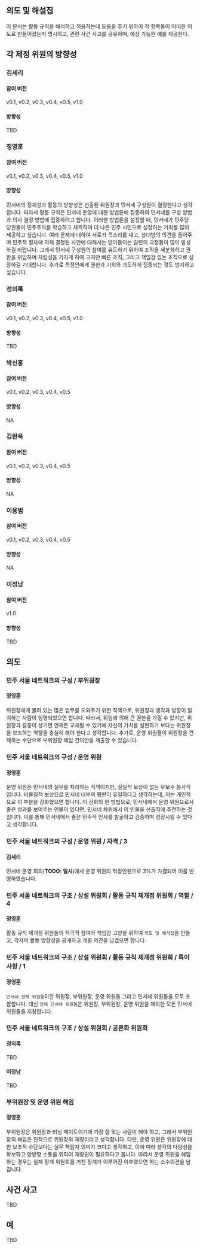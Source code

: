## 의도 및 해설집

이 문서는 활동 규칙을 해석하고 적용하는데 도움을 주기 위하여 각 항목들이 어떠한 의도로 만들어졌는지 명시하고, 관련 사건 사고를 공유하며, 예상 가능한 예를 제공한다.

## 각 제정 위원의 방향성

### 김세리

#### 참여 버전

v0.1, v0.2, v0.3, v0.4, v0.5, v1.0

#### 방향성

TBD

### 정영훈

#### 참여 버전

v0.1, v0.2, v0.3, v0.4, v0.5, v1.0

#### 방향성

민서네의 정체성과 활동의 방향성은 선출된 위원장과 민서네 구성원이 결정한다고 생각합니다. 따라서 활동 규칙은 민서네 운영에 대한 방법론에 집중하여 민서네를 구성 방법과 의사 결정 방법에 집중하려고 합니다.
이러한 방법론을 설정할 때, 민서네가 민주당 당원들이 민주주의를 학습하고 체득하여 더 나은 민주 시민으로 성장하는 기회를 많이 제공하고 싶습니다. 여러 문제에 대하여 서로가 목소리를 내고, 상대방의 의견을 들어주며 민주적 절차에 의해 결정된 사안에 대해서는 받아들이는 일련의 과정들이 많이 발생하길 바랍니다. 그래서 민서네 구성원의 참여를 유도하기 위하여 조직을 세분화하고 권한을 위임하며 자립성을 가지게 하여 크지만 빠른 조직, 그리고 책임감 있는 조직으로 성장하길 기대합니다. 추가로 특정인에게 권한과 기회와 과도하게 집중되는 것도 방지하고 싶습니다.

### 정의록

#### 참여 버전

v0.1, v0.2, v0.3, v0.4, v0.5, v1.0

#### 방향성

TBD

### 박신홍

#### 참여 버전

v0.1, v0.2, v0.3, v0.4, v0.5

#### 방향성

NA

### 김완욱

#### 참여 버전

v0.1, v0.2, v0.3, v0.4, v0.5

#### 방향성

NA

### 이용범

#### 참여 버전

v0.1, v0.2, v0.3, v0.4, v0.5

#### 방향성

NA

### 이정남

#### 참여 버전

v1.0

#### 방향성

TBD

## 의도

### 민주 서울 네트워크의 구성 / 부위원장

#### 정영훈

위원장에게 몰려 있는 많은 업무를 도와주기 위한 직책으로, 위원장과 생각과 방향이 일치하는 사람이 임명되었으면 합니다.
따라서, 위임에 의해 큰 권한을 가질 수 있지만, 위원장과 갈등이 생기면 언제든 교체될 수 있기에 자신의 가치를 실현하기 보다는 위원장을 보조하는 역할을 충실히 해야 한다고 생각합니다.
추가로, 운영 위원들이 위원장을 견제하는 수단으로 부위원장 해임 건의안을 제출할 수 있습니다.

### 민주 서울 네트워크의 구성 / 운영 위원

#### 정영훈

운영 위원은 민서네의 실무를 처리하는 직책이지만, 실질적 보상이 없는 무보수 봉사직입니다. 비물질적 보상으로 민서네 내부의 평판이 유일하다고 생각하는데, 저는 개인적으로 이 부분을 강화했으면 합니다. 이 강화의 한 방법으로, 민서네에서 운영 위원으로서 좋은 성과를 보여주는 인물이 있다면, 민서네 차원에서 이 인물을 선출직에 추천하는 것입니다. 이를 통해 민서네에서 좋은 민주적 인사를 발굴하고 검증하며 성장시킬 수 있다고 생각합니다.

### 민주 서울 네트워크의 구성 / 운영 위원 / 자격 / 3

#### 김세리

민서네 운영 회의(**TODO: 일시**)에서 운영 위원의 적정인원으로 3%가 가결되어 이를 반영하였습니다.

### 민주 서울 네트워크의 구조 / 상설 위원회 / 활동 규칙 제개정 위원회 / 역할 / 4

#### 정영훈

활동 규칙 제개정 위원들의 적극적 참여와 책임감 고양을 위하여 `의도 및 해석집`을 만들고, 각자의 활동 방향성을 공개하고 개별 의견을 남겼으면 합니다.

### 민주 서울 네트워크의 구조 / 상설 위원회 / 활동 규칙 제개정 위원회 / 특이사항 / 1

#### 정영훈

`민서네 전체 위원들`이란 위원장, 부위원장, 운영 위원들 그리고 민서네 위원들을 모두 포함합니다. 대신 `전체 민서네 위원들`은 위원장, 부위원장, 운영 위원을 제외한 모든 민서네 위원들을 지칭합니다.

### 민주 서울 네트워크의 구조 / 상설 위원회 / 공론화 위원회

#### 정의록
TBD

#### 이정남
TBD

### 부위원장 및 운영 위원 해임

#### 정영훈

부위원장은 위원장과 러닝 메이트이기에 가장 잘 맞는 사람이 해야 하고, 그래서 부위원장의 해임은 전적으로 위원장의 재량이라고 생각합니다.
다만, 운영 위원은 위원장에 대한 보조적 수단보다는 실무 책임자 의미가 크다고 생각하고, 이에 따라 생각의 다양성을 확보하고 양방향 소통을 위하여 재량권이 필요하다고 봅니다. 따라서 운영 위원을 해임하는 경우는 실제 징계 위원회를 거친 징계가 이루어진 이후였으면 하는 소수의견을 남깁니다.

## 사건 사고
TBD

## 예
TBD
